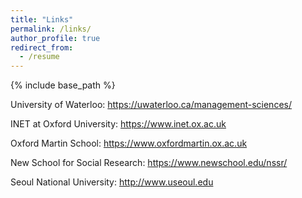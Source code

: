 ```yaml
---
title: "Links"
permalink: /links/
author_profile: true
redirect_from:
  - /resume
---
```


{% include base_path %}

University of Waterloo: https://uwaterloo.ca/management-sciences/

INET at Oxford University: https://www.inet.ox.ac.uk

Oxford Martin School: https://www.oxfordmartin.ox.ac.uk

New School for Social Research: https://www.newschool.edu/nssr/

Seoul National University: http://www.useoul.edu




